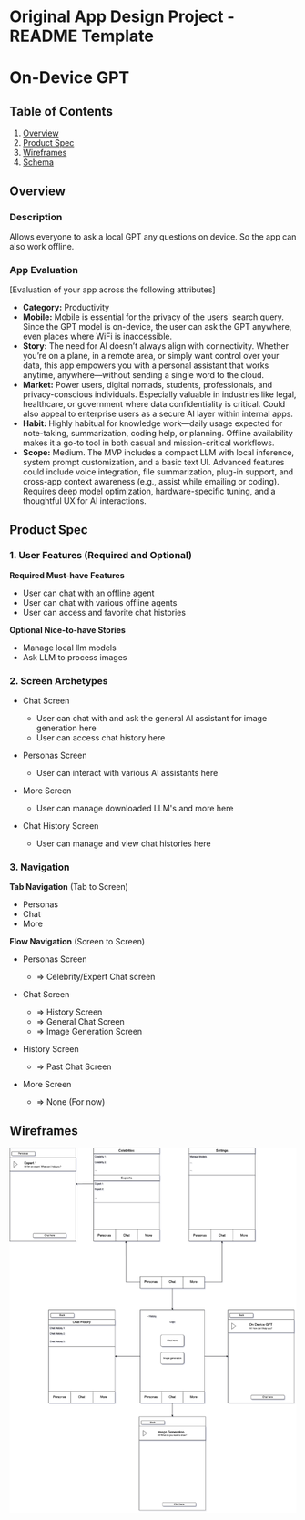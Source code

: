 <!-- # AI Chat App

[![Platform](https://img.shields.io/cocoapods/p/DLAutoSlidePageViewController.svg?style=flat)]()
[![Swift 5](https://img.shields.io/badge/Swift-5-orange.svg?style=flat)](https://developer.apple.com/swift/)

- This is an AI Chatbot app made with using [OpenAI API](https://platform.openai.com/).
- This app has been written with `UIkit` and utilizes `MVVM architecture`

### Technologies and Libraries

- MVVM
- CoreData
- Alamofire
- Kingfisher

## App Demo

https://github.com/SonmezYigithan/AIChatApp-iOS/assets/30535277/3c9d61e4-39ec-4007-8876-89bae879fe56

## Screenshots

<img src="Screenshots/HomePage.png" width=200 height=433> <img src="Screenshots/PersonaPage.png" width=200 height=433>
<img src="Screenshots/ChatHistory.png" width=200 height=433> <img src="Screenshots/ImageGenerationChat.png" width=200 height=433>
<img src="Screenshots/ChatPage.png" width=200 height=433> <img src="Screenshots/SettingsPage.png" width=200 height=433> -->

Original App Design Project - README Template
===

# On-Device GPT

## Table of Contents

1. [Overview](#Overview)
2. [Product Spec](#Product-Spec)
3. [Wireframes](#Wireframes)
4. [Schema](#Schema)

## Overview

### Description

Allows everyone to ask a local GPT any questions on device. So the app can also work offline.

### App Evaluation

[Evaluation of your app across the following attributes]
- **Category:** Productivity
- **Mobile:** Mobile is essential for the privacy of the users' search query. Since the GPT model is on-device, the user can ask the GPT anywhere, even places where WiFi is inaccessible.
- **Story:** The need for AI doesn’t always align with connectivity. Whether you’re on a plane, in a remote area, or simply want control over your data, this app empowers you with a personal assistant that works anytime, anywhere—without sending a single word to the cloud.
- **Market:** Power users, digital nomads, students, professionals, and privacy-conscious individuals. Especially valuable in industries like legal, healthcare, or government where data confidentiality is critical. Could also appeal to enterprise users as a secure AI layer within internal apps. 
- **Habit:** Highly habitual for knowledge work—daily usage expected for note-taking, summarization, coding help, or planning. Offline availability makes it a go-to tool in both casual and mission-critical workflows.
- **Scope:** Medium. The MVP includes a compact LLM with local inference, system prompt customization, and a basic text UI. Advanced features could include voice integration, file summarization, plug-in support, and cross-app context awareness (e.g., assist while emailing or coding). Requires deep model optimization, hardware-specific tuning, and a thoughtful UX for AI interactions.

## Product Spec

### 1. User Features (Required and Optional)

**Required Must-have Features**

* User can chat with an offline agent
* User can chat with various offline agents
* User can access and favorite chat histories

**Optional Nice-to-have Stories**

* Manage local llm models
* Ask LLM to process images

### 2. Screen Archetypes

- Chat Screen
    * User can chat with and ask the general AI assistant for image generation here
    * User can access chat history here

- Personas Screen
    * User can interact with various AI assistants here

- More Screen
    * User can manage downloaded LLM's and more here

- Chat History Screen
    * User can manage and view chat histories here

### 3. Navigation

**Tab Navigation** (Tab to Screen)

* Personas
* Chat
* More

**Flow Navigation** (Screen to Screen)

- Personas Screen
    * => Celebrity/Expert Chat screen

- Chat Screen
    * => History Screen
    * => General Chat Screen
    * => Image Generation Screen

- History Screen
    * => Past Chat Screen

- More Screen
    * => None (For now)

## Wireframes

<img src="imgs/iOS_WireFrame.drawio.png" width=600>

<!-- ### [BONUS] Digital Wireframes & Mockups

### [BONUS] Interactive Prototype

## Schema 

[This section will be completed in Unit 9]

### Models

[Add table of models]

### Networking

- [Add list of network requests by screen ]
- [Create basic snippets for each Parse network request]
- [OPTIONAL: List endpoints if using existing API such as Yelp] -->

